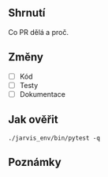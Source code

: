 ## Shrnutí

Co PR dělá a proč.

## Změny
- [ ] Kód
- [ ] Testy
- [ ] Dokumentace

## Jak ověřit
```
./jarvis_env/bin/pytest -q
```

## Poznámky

